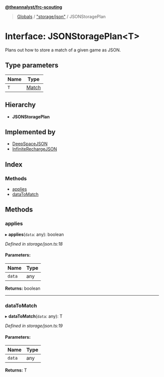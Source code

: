 **[@theannalyst/frc-scouting](../README.md)**

> [Globals](../globals.md) / ["storage/json"](../modules/_storage_json_.md) / JSONStoragePlan

# Interface: JSONStoragePlan\<T>

Plans out how to store a match of a given game as JSON.

## Type parameters

Name | Type |
------ | ------ |
`T` | [Match](../classes/_match_.match.md) |

## Hierarchy

* **JSONStoragePlan**

## Implemented by

* [DeepSpaceJSON](../classes/_games_deep_space_.deepspacejson.md)
* [InfiniteRechargeJSON](../classes/_games_infinite_recharge_.infiniterechargejson.md)

## Index

### Methods

* [applies](_storage_json_.jsonstorageplan.md#applies)
* [dataToMatch](_storage_json_.jsonstorageplan.md#datatomatch)

## Methods

### applies

▸ **applies**(`data`: any): boolean

*Defined in storage/json.ts:18*

#### Parameters:

Name | Type |
------ | ------ |
`data` | any |

**Returns:** boolean

___

### dataToMatch

▸ **dataToMatch**(`data`: any): T

*Defined in storage/json.ts:19*

#### Parameters:

Name | Type |
------ | ------ |
`data` | any |

**Returns:** T
